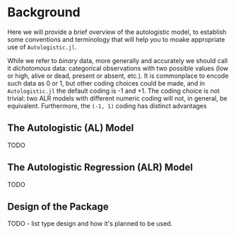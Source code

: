 # Background

Here we will provide a brief overview of the autologistic model, to establish some
conventions and terminology that will help you to moake appropriate use of
`Autologistic.jl`.

While we refer to *binary* data, more generally and accurately we should call it
*dichotomous* data: categorical observations with two possible values (low or high, alive
or dead, present or absent, etc.).  It is commonplace to encode such data as 0 or 1, but
other coding choices could be made, and in `Autologistic.jl` the default coding is -1 and
+1.  The coding choice is not trivial: two ALR models with different numeric coding will
not, in general, be equivalent.  Furthermore, the ``(-1, 1)`` coding has distinct advantages

## The Autologistic (AL) Model

TODO

## The Autologistic Regression (ALR) Model

TODO

## Design of the Package

TODO - list type design and how it's planned to be used.